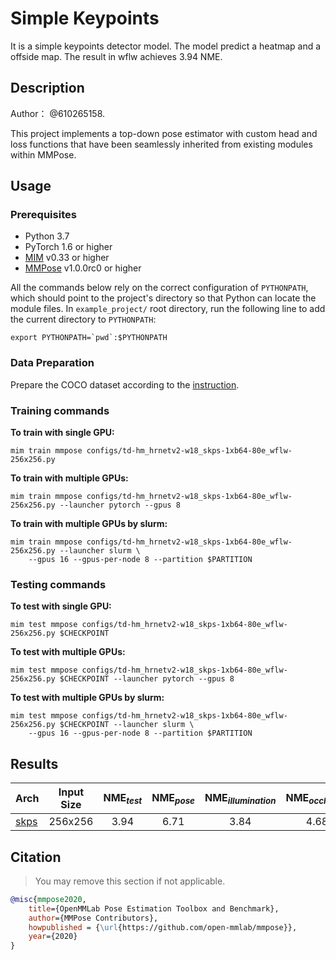 # Simple Keypoints

It is a simple keypoints detector model. The model predict a heatmap and a offside map.
The result in wflw achieves 3.94 NME.

## Description

Author： @610265158.

This project implements a top-down pose estimator with custom head and loss functions that have been seamlessly inherited from existing modules within MMPose.

## Usage

### Prerequisites

- Python 3.7
- PyTorch 1.6 or higher
- [MIM](https://github.com/open-mmlab/mim) v0.33 or higher
- [MMPose](https://github.com/open-mmlab/mmpose) v1.0.0rc0 or higher

All the commands below rely on the correct configuration of `PYTHONPATH`, which should point to the project's directory so that Python can locate the module files. In `example_project/` root directory, run the following line to add the current directory to `PYTHONPATH`:

```shell
export PYTHONPATH=`pwd`:$PYTHONPATH
```

### Data Preparation

Prepare the COCO dataset according to the [instruction](https://mmpose.readthedocs.io/en/dev-1.x/dataset_zoo/2d_body_keypoint.html#coco).

### Training commands

**To train with single GPU:**

```shell
mim train mmpose configs/td-hm_hrnetv2-w18_skps-1xb64-80e_wflw-256x256.py
```

**To train with multiple GPUs:**

```shell
mim train mmpose configs/td-hm_hrnetv2-w18_skps-1xb64-80e_wflw-256x256.py --launcher pytorch --gpus 8
```

**To train with multiple GPUs by slurm:**

```shell
mim train mmpose configs/td-hm_hrnetv2-w18_skps-1xb64-80e_wflw-256x256.py --launcher slurm \
    --gpus 16 --gpus-per-node 8 --partition $PARTITION
```

### Testing commands

**To test with single GPU:**

```shell
mim test mmpose configs/td-hm_hrnetv2-w18_skps-1xb64-80e_wflw-256x256.py $CHECKPOINT
```

**To test with multiple GPUs:**

```shell
mim test mmpose configs/td-hm_hrnetv2-w18_skps-1xb64-80e_wflw-256x256.py $CHECKPOINT --launcher pytorch --gpus 8
```

**To test with multiple GPUs by slurm:**

```shell
mim test mmpose configs/td-hm_hrnetv2-w18_skps-1xb64-80e_wflw-256x256.py $CHECKPOINT --launcher slurm \
    --gpus 16 --gpus-per-node 8 --partition $PARTITION
```

## Results

| Arch       | Input Size | NME<sub>*test*</sub> | NME<sub>*pose*</sub> | NME<sub>*illumination*</sub> | NME<sub>*occlusion*</sub> | NME<sub>*blur*</sub> | NME<sub>*makeup*</sub> | NME<sub>*expression*</sub> |    ckpt    |    log    |
| :--------- | :--------: | :------------------: | :------------------: | :--------------------------: | :-----------------------: | :------------------: | :--------------------: | :------------------------: | :--------: | :-------: |
| [skps](/configs/td-hm_hrnetv2-w18_skps-8xb64-60e_wflw-256x256.py) |  256x256   |         3.94         |         6.71         |             3.84             |           4.68            |         4.52         |          3.77          |            4.18            | [ckpt](https://download.openmmlab.com/mmpose/face/darkpose/hrnetv2_w18_wflw_256x256_dark-3f8e0c2c_20210125.pth) | [log](https://download.openmmlab.com/mmpose/face/darkpose/hrnetv2_w18_wflw_256x256_dark_20210125.log.json) |

## Citation

> You may remove this section if not applicable.

```bibtex
@misc{mmpose2020,
    title={OpenMMLab Pose Estimation Toolbox and Benchmark},
    author={MMPose Contributors},
    howpublished = {\url{https://github.com/open-mmlab/mmpose}},
    year={2020}
}
```
